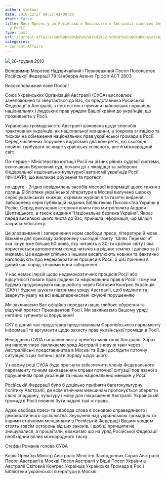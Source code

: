 ```yaml
---
author: stefanr
date: 2010-12-27 09:27:41+00:00
draft: false
title: Лист Протесту до Російського Посольства в Австралії відносно Знущання Українців
  у Росії
type: post
url: /current-affairs/%d0%9b%d0%b8%d1%81%d1%82-%d0%9f%d1%80%d0%be%d1%82%d0%b5%d1%81%d1%82%d1%83-%d0%b4%d0%be-%d0%a0%d0%be%d1%81%d1%96%d0%b9%d1%81%d1%8c%d0%ba%d0%be%d0%b3%d0%be-%d0%9f%d0%be%d1%81%d0%be%d0%bb%d1%8c%d1%81/
categories:
- Current Affairs
---
```


[![](http://www.ozeukes.com/wp-content/uploads/2010/12/CYOA-letterhead-610pts2.png)
](http://www.ozeukes.com/wp-content/uploads/2010/12/CYOA-letterhead-610pts2.png)26-грудня 2010

Володимир Морозов
Надзвичайний і Повноважний Посол
Посольство Російської Федерації
78 Канберра Авеню
Ґріффіт ACT 2603

Високоповажний пане Посол!

Cоюз Українських Організацій Aвстралії (СУОА) висловлює занепокоєння та звертається до Вас, як представника Російської Федерації в Австралії, з протестом з причини найновіших порушень національних і людських прав урядом Вашої країни до українців, що проживають у Росії.

Українська громадськість Австралії шокована щодо способів трактування українців, як національної меншини, а зокрема агітацією та тиском на обмеження національних прав української громади в Росії. Серед численних порушень виділяємо два конкретні, які сьогодні повинні турбувати не лише українську спільноту, але й міжнародний світ:

По-перше -
Міністерство юстиції Росії на різних рівнях судової системи, включаючи Верховний суд, почали дії з ліквідації та заборони Федеральної національно-культурної автономії українців Росії (ФНКАУР), що викликає обурення та протест.

по-друге -
Згідно повідомлень засобів мосової інформації цього тижня з полиць Бібліотеки української літератури в Москві вилучено широку серію українських книжок, окремих журналів та газетні видання. Заборонена серія публікацій наданих Бібліотекою Посольства України в Росію. Серед вилучених історичні книги про митрополита Андрея Шептицького, а також видання “Національна безпека України“. Якраз перед висилкою цього листа до Вас, прийшла інформація, що міліція закрила Бібліотеку.

Це зловживання і заперечення норм свободи преси, літератури й мови. Візьмем для прикладу заборонену сьогодні газету “Шлях Перемоги”, яка існує вже більше 60 років, яку читають в 30-ти країнах світу і яка користується авторитетом серед читачів на рідних землях і далеко за її межами. Це видання спільно з іншими висвітлюють новини та фактично наголошують про недемократичні процеси в Росії. З цієї причини в даний час поряд з іншими вони заборонені.

У нас немає ілюзій щодо недемократичних процесів Росії або відсутності поваги прав людини та національних прав в Росії і тому ми будемо продовжувати нашу роботу через Cвітовий Конґрес Українців (СКУ) і будемо шукати підтримки уряду Австралії, щоб виділити та звернути увагу на всі вищеперечислені існуючі порушенняю

Ми закликаємо Вас офіційно передати наше глибоке обурення та рішучий протест Президентові Росії. Ми закликаємо Вашому уряді негайно зупинити ці порушення!

СКУ в даний час представив представникам Європейського парламенту інформації та аргументи щодо захисту прав української громади в Росії.

Нещодавно CУОA направив листа прем'єр-міністрові Австралії. Зараз ми наполегливо закликаємо уряд Австралії знову ж таки через Aвстралійські представництва в Москві та Відні дослідити поточну ситуацію з цих питань і дати пораду щодо цього.

У новому році CУОA буде прагнути забезпечити членів Федерального парламенту точним викладенням справи поточної ситуації пов'язаної з порушенням прав українців та інших національних меншин у Росії.

Російській Федерації було б доцільно прийняти багатокультурну політику Австралії, де всім етнічним меншинам пропонується зберегти свою спадщину, культуру і мову для покращення Австралії. Українській громаді в Росії повинні бути надані такі ж права.

Адже свобода преси та свобода слова є основою справедливого і демократичного суспільства. Знущання над українською громадою та іншими етнічними меншинами в Російській Федерації Вашим урядом стоять зовсім осторонь від цих законів.
І щоб ці принципи не знищувалися, а процвітали, вважаємо що на уряд Російської Федерації необхідний вплив міжнародного тиску.

Стефан Романів
голова СУОА

Копія
Прем'єр Міністр Aвстраліє
Міністер Закордонних Cправ Aвстралії
Посол Aвстралії в Москві
Посол Aвстралії у Відні
Посол України в Aвстралії
Cвітовий Конґрес Українців
Українська Громада в Росії
Бібліотеки української літератури в Москві
